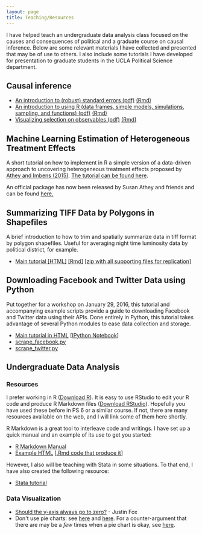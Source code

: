 ```yaml
---
layout: page
title: Teaching/Resources
---
```


I have helped teach an undergraduate data analysis class focused on the causes and consequences of political and a graduate course on causal inference. Below are some relevant materials I have collected and presented that may be of use to others. I also include some tutorials I have developed for presentation to graduate students in the UCLA Political Science department.

## Causal inference

* [An introduction to (robust) standard errors (pdf)](/teaching/inference/200d_standard_errors.pdf) [(Rmd)](/teaching/inference/200d_standard_errors.Rmd)
* [An introduction to using R (data frames, simple models, simulations, sampling, and functions) (pdf)](/teaching/inference/200d_r_manual.pdf) [(Rmd)](/teaching/inference/200d_r_manual.Rmd)
* [Visualizing selection on observables (pdf)](/teaching/inference/200d_soo.pdf) [(Rmd)](/teaching/inference/200d_soo.Rmd)

## Machine Learning Estimation of Heterogeneous Treatment Effects

A short tutorial on how to implement in R a simple version of a data-driven approach to uncovering heterogeneous treatment effects proposed by [Athey and Imbens (2015)](https://faculty-gsb.stanford.edu/athey/documents/HeterogeneousEffects.pdf). [The tutorial can be found here](https://www.dropbox.com/s/l2k9jp5dfd1uen8/Sonnet_AtheyImbensHeterogeneousEffects.pdf?dl=0).

An official package has now been released by Susan Athey and friends and can be found [here.](https://github.com/susanathey/causalTree)

## Summarizing TIFF Data by Polygons in Shapefiles

A brief introduction to how to trim and spatially summarize data in tiff format by polygon shapefiles. Useful for averaging night time luminosity data by political district, for example.

* [Main tutorial [HTML]](https://www.dropbox.com/s/e9kh6hbi72ry0ka/using_rgdal_maptools.html?dl=0) [[Rmd]](https://www.dropbox.com/s/fbqrbnl1e22l3wm/using_rgdal_maptools.Rmd?dl=0) [[zip with all supporting files for replication]](https://www.dropbox.com/s/b6imt8ds45g88ci/using_rgdal_maptools.zip?dl=0)

## Downloading Facebook and Twitter Data using Python

Put together for a workshop on January 29, 2016, this tutorial and accompanying example scripts provide a guide to downloading Facebook and Twitter data using their APIs. Done entirely in Python, this tutorial takes advantage of several Python modules to ease data collection and storage.

* [Main tutorial in HTML](https://www.dropbox.com/s/p66hneka7bu50ru/Sonnet_API_FacebookTwitter.html?dl=0) [[IPython Notebook]](https://www.dropbox.com/s/quoev77zd3mclzx/Sonnet_API_FacebookTwitter.ipynb?dl=0)
* [scrape_facebook.py](https://www.dropbox.com/s/gifdpf0x7hqxpho/scrape_facebook.py?dl=0)
* [scrape_twitter.py](https://www.dropbox.com/s/5m18rb9ki5tyt4f/scrape_twitter.py?dl=0)

## Undergraduate Data Analysis

### Resources

I prefer working in R ([Download R](http://cran.rstudio.com/)). It is easy to use RStudio to edit your R code and produce R Markdown files ([Download RStudio](http://www.rstudio.com/products/rstudio/download/)). Hopefully you have used these before in PS 6 or a similar course. If not, there are many resources available on the web, and I will link some of them here shortly.

R Markdown is a great tool to interleave code and writings. I have set up a quick manual and an example of its use to get you started:

* [R Markdown Manual](https://www.dropbox.com/s/9d2nsp0b8m879h6/usingRMarkdown.html?dl=0)
* [Example HTML](https://www.dropbox.com/s/2k2qewt3h32zyt6/enp_example.html?dl=0) [[.Rmd code that produce it](https://www.dropbox.com/s/9vils43zi92l6bx/enp_example.Rmd?dl=0)]

However, I also will be teaching with Stata in some situations. To that end, I have also created the following resource:

* [Stata tutorial](https://www.dropbox.com/s/wu6eb5eklw30m6s/sonnet_stata_tutorial.html?dl=0)

### Data Visualization

* [Should the y-axis always go to zero?](http://byjustinfox.com/2014/12/14/the-rise-of-the-y-axis-zero-fundamentalists/) - Justin Fox
* Don't use pie charts: see [here](http://www.gilliganondata.com/index.php/2009/12/02/how-succinctly-can-i-explain-why-pie-charts-are-evil/) and [here](http://www.perceptualedge.com/articles/08-21-07.pdf). For a counter-argument that there are may be a *few* times when a pie chart is okay, see [here](http://speakingppt.com/2013/03/18/why-tufte-is-flat-out-wrong-about-pie-charts/).

